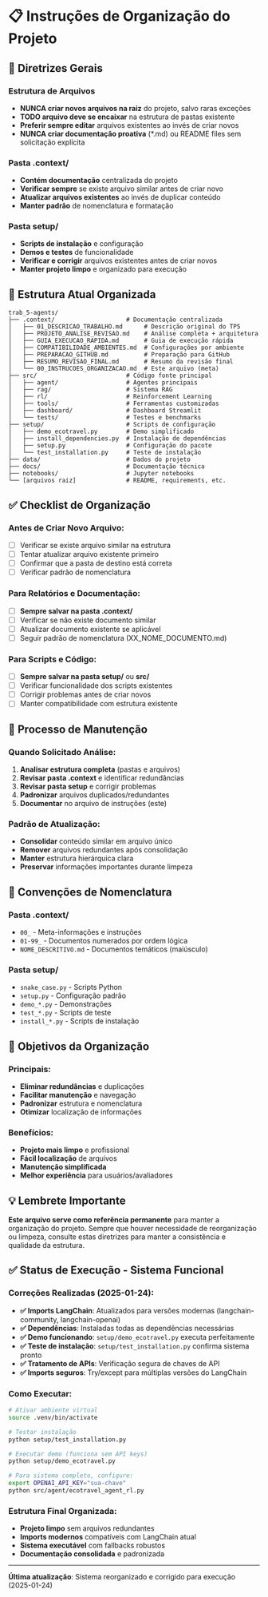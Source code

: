 # 📋 Instruções de Organização do Projeto

## 🎯 Diretrizes Gerais

### Estrutura de Arquivos
- **NUNCA criar novos arquivos na raiz** do projeto, salvo raras exceções
- **TODO arquivo deve se encaixar** na estrutura de pastas existente
- **Preferir sempre editar** arquivos existentes ao invés de criar novos
- **NUNCA criar documentação proativa** (*.md) ou README files sem solicitação explícita

### Pasta .context/
- **Contém documentação** centralizada do projeto
- **Verificar sempre** se existe arquivo similar antes de criar novo
- **Atualizar arquivos existentes** ao invés de duplicar conteúdo
- **Manter padrão** de nomenclatura e formatação

### Pasta setup/
- **Scripts de instalação** e configuração
- **Demos e testes** de funcionalidade
- **Verificar e corrigir** arquivos existentes antes de criar novos
- **Manter projeto limpo** e organizado para execução

## 📁 Estrutura Atual Organizada

```
trab_5-agents/
├── .context/                    # Documentação centralizada
│   ├── 01_DESCRICAO_TRABALHO.md      # Descrição original do TP5
│   ├── PROJETO_ANALISE_REVISAO.md    # Análise completa + arquitetura
│   ├── GUIA_EXECUCAO_RAPIDA.md       # Guia de execução rápida
│   ├── COMPATIBILIDADE_AMBIENTES.md  # Configurações por ambiente
│   ├── PREPARACAO_GITHUB.md          # Preparação para GitHub
│   ├── RESUMO_REVISAO_FINAL.md       # Resumo da revisão final
│   └── 00_INSTRUCOES_ORGANIZACAO.md  # Este arquivo (meta)
├── src/                         # Código fonte principal
│   ├── agent/                   # Agentes principais
│   ├── rag/                     # Sistema RAG
│   ├── rl/                      # Reinforcement Learning
│   ├── tools/                   # Ferramentas customizadas
│   ├── dashboard/               # Dashboard Streamlit
│   └── tests/                   # Testes e benchmarks
├── setup/                       # Scripts de configuração
│   ├── demo_ecotravel.py        # Demo simplificado
│   ├── install_dependencies.py  # Instalação de dependências
│   ├── setup.py                 # Configuração do pacote
│   └── test_installation.py     # Teste de instalação
├── data/                        # Dados do projeto
├── docs/                        # Documentação técnica
├── notebooks/                   # Jupyter notebooks
└── [arquivos raiz]              # README, requirements, etc.
```

## ✅ Checklist de Organização

### Antes de Criar Novo Arquivo:
- [ ] Verificar se existe arquivo similar na estrutura
- [ ] Tentar atualizar arquivo existente primeiro
- [ ] Confirmar que a pasta de destino está correta
- [ ] Verificar padrão de nomenclatura

### Para Relatórios e Documentação:
- [ ] **Sempre salvar na pasta .context/**
- [ ] Verificar se não existe documento similar
- [ ] Atualizar documento existente se aplicável
- [ ] Seguir padrão de nomenclatura (XX_NOME_DOCUMENTO.md)

### Para Scripts e Código:
- [ ] **Sempre salvar na pasta setup/** ou **src/**
- [ ] Verificar funcionalidade dos scripts existentes
- [ ] Corrigir problemas antes de criar novos
- [ ] Manter compatibilidade com estrutura existente

## 🔄 Processo de Manutenção

### Quando Solicitado Análise:
1. **Analisar estrutura completa** (pastas e arquivos)
2. **Revisar pasta .context** e identificar redundâncias
3. **Revisar pasta setup** e corrigir problemas
4. **Padronizar** arquivos duplicados/redundantes
5. **Documentar** no arquivo de instruções (este)

### Padrão de Atualização:
- **Consolidar** conteúdo similar em arquivo único
- **Remover** arquivos redundantes após consolidação
- **Manter** estrutura hierárquica clara
- **Preservar** informações importantes durante limpeza

## 📝 Convenções de Nomenclatura

### Pasta .context/
- `00_` - Meta-informações e instruções
- `01-99_` - Documentos numerados por ordem lógica
- `NOME_DESCRITIVO.md` - Documentos temáticos (maiúsculo)

### Pasta setup/
- `snake_case.py` - Scripts Python
- `setup.py` - Configuração padrão
- `demo_*.py` - Demonstrações
- `test_*.py` - Scripts de teste
- `install_*.py` - Scripts de instalação

## 🎯 Objetivos da Organização

### Principais:
- **Eliminar redundâncias** e duplicações
- **Facilitar manutenção** e navegação
- **Padronizar** estrutura e nomenclatura
- **Otimizar** localização de informações

### Benefícios:
- **Projeto mais limpo** e profissional
- **Fácil localização** de arquivos
- **Manutenção simplificada**
- **Melhor experiência** para usuários/avaliadores

## 💡 Lembrete Importante

**Este arquivo serve como referência permanente** para manter a organização do projeto. Sempre que houver necessidade de reorganização ou limpeza, consulte estas diretrizes para manter a consistência e qualidade da estrutura.

## ✅ Status de Execução - Sistema Funcional

### Correções Realizadas (2025-01-24):
- **✅ Imports LangChain**: Atualizados para versões modernas (langchain-community, langchain-openai)
- **✅ Dependências**: Instaladas todas as dependências necessárias
- **✅ Demo funcionando**: `setup/demo_ecotravel.py` executa perfeitamente
- **✅ Teste de instalação**: `setup/test_installation.py` confirma sistema pronto
- **✅ Tratamento de APIs**: Verificação segura de chaves de API
- **✅ Imports seguros**: Try/except para múltiplas versões do LangChain

### Como Executar:
```bash
# Ativar ambiente virtual
source .venv/bin/activate

# Testar instalação
python setup/test_installation.py

# Executar demo (funciona sem API keys)
python setup/demo_ecotravel.py

# Para sistema completo, configure:
export OPENAI_API_KEY="sua-chave"
python src/agent/ecotravel_agent_rl.py
```

### Estrutura Final Organizada:
- **Projeto limpo** sem arquivos redundantes
- **Imports modernos** compatíveis com LangChain atual
- **Sistema executável** com fallbacks robustos
- **Documentação consolidada** e padronizada

---

**Última atualização**: Sistema reorganizado e corrigido para execução (2025-01-24)